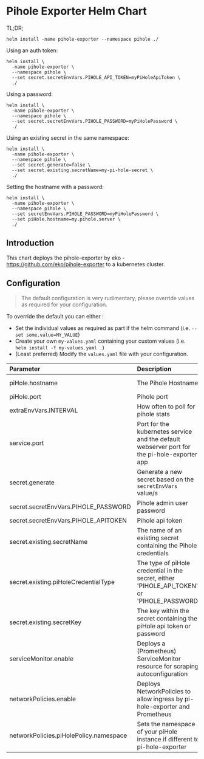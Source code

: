 # Pihole Exporter Helm Chart

TL;DR;

```
helm install -name pihole-exporter --namespace pihole ./
```

Using an auth token:
```
helm install \
  -name pihole-exporter \
  --namespace pihole \
  --set secret.secretEnvVars.PIHOLE_API_TOKEN=myPiHoleApiToken \
  ./
```

Using a password:
```
helm install \
  -name pihole-exporter \
  --namespace pihole \
  --set secret.secretEnvVars.PIHOLE_PASSWORD=myPiHolePassword \
  ./
```

Using an existing secret in the same namespace:
```
helm install \
  -name pihole-exporter \
  --namespace pihole \
  --set secret.generate=false \
  --set secret.existing.secretName=my-pi-hole-secret \
  ./
```

Setting the hostname with a password:
```
helm install \
  -name pihole-exporter \
  --namespace pihole \
  --set secretEnvVars.PIHOLE_PASSWORD=myPiHolePassword \
  --set piHole.hostname=my.pihole.server \
  ./
```

## Introduction

This chart deploys the pihole-exporter by eko - https://github.com/eko/pihole-exporter to a kubernetes cluster.

## Configuration

> The default configuration is very rudimentary, please override values as required for your configuration.

To override the default you can either :
* Set the individual values as required as part if the helm command (i.e. `--set some.value=MY_VALUE`)
* Create your own `my-values.yaml` containing your custom values (i.e. `helm install -f my-values.yaml .`)
* (Least preferred) Modify the `values.yaml` file with your configuration.

| Parameter                              | Description                                                                                        |                                  Default |
|:---------------------------------------|:---------------------------------------------------------------------------------------------------|-----------------------------------------:|
| piHole.hostname                        | The Pihole Hostname                                                                                | service-name.namespace.svc.cluster.local |
| piHole.port                            | Pihole port                                                                                        |                                       80 |
| extraEnvVars.INTERVAL                  | How often to poll for pihole stats                                                                 |                                      10s |
| service.port                           | Port for the kubernetes service and the default webserver port for the pi-hole-exporter app |                                     9617 |
| secret.generate                        | Generate a new secret based on the `secretEnvVars` value/s                                         |                                     true |
| secret.secretEnvVars.PIHOLE_PASSWORD   | Pihole admin user password                                                                         |                                     None |
| secret.secretEnvVars.PIHOLE_APITOKEN   | Pihole api token                                                                                   |                                     None |
| secret.existing.secretName             | The name of an existing secret containing the Pihole credentials                                   |                        my-pi-hole-secret |
| secret.existing.piHoleCredentialType   | The type of piHole credential in the secret, either 'PIHOLE_API_TOKEN' or 'PIHOLE_PASSWORD'        |                         PIHOLE_API_TOKEN |
| secret.existing.secretKey              | The key within the secret containing the piHole api token or password                              |                         PIHOLE_API_TOKEN |
| serviceMonitor.enable                  | Deploys a (Prometheus) ServiceMonitor resource for scraping autoconfiguration                      |                                    false |
| networkPolicies.enable                 | Deploys NetworkPolicies to allow ingress by pi-hole-exporter and Prometheus                        |                                    false |
| networkPolicies.piHolePolicy.namespace | Sets the namespace of your piHole instance if different to pi-hole-exporter                        |                       .Release.namespace | 


